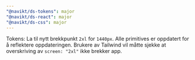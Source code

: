 ```yaml
---
"@navikt/ds-tokens": major
"@navikt/ds-react": major
"@navikt/ds-css": major
---
```


Tokens: La til nytt brekkpunkt `2xl` for `1440px`. Alle primitives er oppdatert for å reflektere oppdateringen. Brukere av Tailwind vil måtte sjekke at overskriving av `screen: "2xl"` ikke brekker app.
